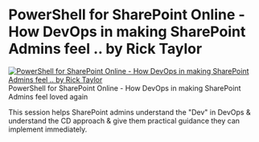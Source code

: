 ﻿# PowerShell for SharePoint Online - How DevOps in making SharePoint Admins feel .. by Rick Taylor

[![PowerShell for SharePoint Online - How DevOps in making SharePoint Admins feel .. by Rick Taylor](https://i2.ytimg.com/vi/EHxVeRtvU0I/hqdefault.jpg "PowerShell for SharePoint Online - How DevOps in making SharePoint Admins feel .. by Rick Taylor")](https://www.youtube.com/watch?v=EHxVeRtvU0I)
PowerShell for SharePoint Online - How DevOps in making SharePoint Admins feel loved again

This session helps SharePoint admins understand the "Dev" in DevOps & understand the CD approach & give them practical guidance they can implement immediately.


